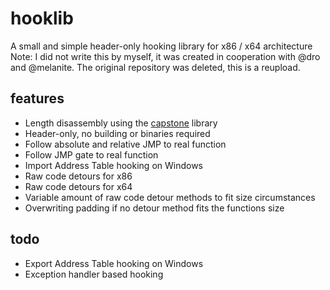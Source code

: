 # hooklib
A small and simple header-only hooking library for x86 / x64 architecture
Note: I did not write this by myself, it was created in cooperation with @dro and @melanite. The original repository was deleted, this is a reupload.

## features
  - Length disassembly using the [capstone](http://www.capstone-engine.org/) library
  - Header-only, no building or binaries required
  - Follow absolute and relative JMP to real function
  - Follow JMP gate to real function
  - Import Address Table hooking on Windows
  - Raw code detours for x86
  - Raw code detours for x64
  - Variable amount of raw code detour methods to fit size circumstances
  - Overwriting padding if no detour method fits the functions size

## todo
  - Export Address Table hooking on Windows
  - Exception handler based hooking
